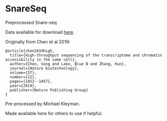 # SnareSeq
Preprocessed Snare-seq

Data available for download [here](https://www.dropbox.com/sh/5s6lwec11i0gzpd/AAB9-UuEs6RoF7UrtTQIb_xVa?dl=0).

Originally from Chen et al 2019:
```
@article{chen2019high,
  title={High-throughput sequencing of the transcriptome and chromatin accessibility in the same cell},
  author={Chen, Song and Lake, Blue B and Zhang, Kun},
  journal={Nature biotechnology},
  volume={37},
  number={12},
  pages={1452--1457},
  year={2019},
  publisher={Nature Publishing Group}
}
```

Pre-processed by Michael Kleyman.

Made available here for others to use if helpful.
